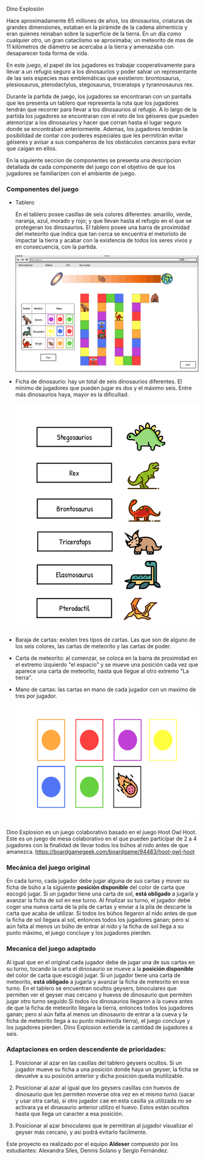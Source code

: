 Dino Explosión

Hace aproximadamente 65 millones de años, los dinosaurios, criaturas de grandes dimensiones, estaban en la pirámide de la cadena alimenticia y eran quienes reinaban sobre la superficie de la tierra. En un día como cualquier otro, un gran cataclismo se aproximaba; un meteorito de mas de 11 kilómetros de diámetro se acercaba a la tierra y amenazaba con desaparecer toda forma de vida.

En este juego, el papel de los jugadores es trabajar cooperativamente para llevar a un refugio seguro a los dinosaurios y poder salvar un representante de las seis especies mas emblemáticas que existieron: brontosaurus, plesiosaurus, pterodactylus, stegosaurus, triceratops y tyrannosaurus rex.

Durante la partida de juego, los jugadores se encontraran con un pantalla que les presenta un tablero que representa la ruta que los jugadores tendrán que recorrer para llevar a los dinosaurios al refugio. A lo largo de la partida los jugadores se encontraran con el reto de los géiseres que pueden atemorizar a los dinosaurios y hacer que corran hasta el lugar seguro donde se encontraban anteriormente. Ademas, los jugadores tendrán la posibilidad de contar con poderes especiales que les permitirán evitar géiseres y avisar a sus compañeros de los obstáculos cercanos para evitar que caigan en ellos.

En la siguiente seccion de componentes se presenta una descripcion detallada de cada componente del juego con el objetivo de que los jugadores se familiarizen con el ambiente de juego.

### Componentes del  juego

 - Tablero

   En el tablero posee casillas de seis colores diferentes: amarillo, verde, naranja, azul, morado y rojo; y que llevan hasta el refugio en el que se protegeran los dinosaurios. El tablero posee una barra de proximidad del meteorito que indica que tan cerca se encuentra el metorioto de impactar la tierra y acabar con la existencia de todos los seres vivos y en consecuencia, con la partida.

     ![pantalla-de-juego](./design/wireframes/boardInGame.svg)

   

 - Ficha de dinosaurio: hay un total de seis dinosaurios diferentes. El mínimo de jugadores que pueden jugar es dos y el máximo seis. Entre más dinosaurios haya, mayor es la dificultad.
   
   

     ![caracteres](./design/wireframes/DinoChoose.svg)
   
   
   
 - Baraja de cartas: existen tres tipos de cartas. Las que son de alguno de los seis colores, las cartas de meteorito y las cartas de poder. 

 - Carta de meteorito: al comenzar, se coloca en la barra de proximidad en el extremo izquierdo "el espacio" y se mueve una posición cada vez que aparece una carta de meteorito, hasta que llegue al otro extremo "La tierra".

 - Mano de cartas: las cartas en mano de cada jugador con un maximo de tres por jugador.
   
   
   
   ![cartas](./design/wireframes/cards.svg)

Dino Explosion es un juego colaborativo basado en el juego Hoot Owl Hoot. Este es un juego de mesa colaborativo en el que pueden participar de 2 a 4 jugadores con la finalidad de llevar todos los búhos al nido antes de que amanezca.
https://boardgamegeek.com/boardgame/94483/hoot-owl-hoot

### Mecánica del juego original

En cada turno, cada jugador debe jugar alguna de sus cartas y mover su ficha de búho a la siguiente **posición disponible** del color de carta que escogió jugar. Si un jugador tiene una carta de sol, **está obligado** a jugarla y avanzar la ficha de sol en ese turno. Al finalizar su turno, el jugador debe coger una nueva carta de la pila de cartas y enviar a la pila de descarte la carta que acaba de utilizar. Si todos los búhos llegaron al nido antes de que la ficha de sol llegara al sol, entonces todos los jugadores ganan; pero si aún falta al menos un búho de entrar al nido y la ficha de sol llega a su punto máximo, el juego concluye y los jugadores pierden.


### Mecanica del juego adaptado

Al igual que en el original cada jugador debe de jugar una de sus cartas en su turno, tocando la carta el dinosaurio se mueve a la **posición disponible** del color de carta que escogió jugar. Si un jugador tiene una carta de meteorito, **está obligado** a jugarla y avanzar la ficha de meteorito en ese turno. En el tablero se encuentran ocultos geysers, binoculares que permiten ver el geyser mas cercano y huevos de dinosaurio que permiten jugar otro turno seguido.Si todos los dinosaurios llegaron a la cueva antes de que la ficha de meteorito llegara la tierra, entonces todos los jugadores ganan; pero si aún falta al menos un dinosaurio de entrar a la cueva y la ficha de meteorito llega a su punto máximo(la tierra), el juego concluye y los jugadores pierden. Dino Explosion extiende la cantidad de jugadores a seis.


### Adaptaciones en orden descendente de prioridades:

  1. Posicionar al azar en las casillas del tablero geysers ocultos. Si un jugador mueve su ficha a una posición donde haya un geyser, la ficha se devuelve a su posición anterior y dicha posición queda inutilizable.

  2. Posicionar al azar al igual que los geysers casillas con huevos de dinosaurio que les permiten moverse otra vez en el mismo turno (sacar y usar otra carta), si otro jugador cae en esta casilla ya utilizada no se activara ya el dinasaurio anterior utilizo el huevo. Estos están ocultos hasta que llega un caracter a esa posición.

  3. Posicionar al azar binoculares que le permitiran al jugador visualizar el geyser más cercano, y asi podrá evitarlo facilmente. 


Este proyecto es realizado por el equipo **Aldeser** compuesto por los estudiantes: Alexandra Siles, Dennis Solano y Sergio Fernández.
